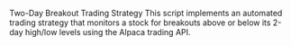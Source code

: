 Two-Day Breakout Trading Strategy
This script implements an automated trading strategy that monitors a stock for breakouts above or below its 2-day high/low levels using the Alpaca trading API.
